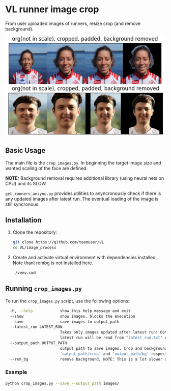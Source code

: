 # VL runner image crop

From user uploaded images of runners, resize crop (and remove background).

![Example Image](example/v.png)
![Example Image](example/Figure_234.png)

## Basic Usage

The main file is the `crop_images.py`. In beginning the target image size and wanted scaling of the face are defined. 

**NOTE:** Background removal requires additional library (using neural nets on CPU) and its SLOW.

`get_runners_ansync.py` provides utilities to anyncronously check if there is any updated images after latest run. The eventual loading of the image is still syncronous.

## Installation

1. Clone the repository:
    ```sh
    git clone https://github.com/teemueer/VL
    cd VL/image_process
    ```

2. Create and activate virtual environment with dependencies installed, Note thant rembg is not installed here.
    ```sh
    ./venv.cmd
    ```

## Running `crop_images.py`

To run the `crop_images.py` script, use the following options:
```sh
  -h, --help            show this help message and exit
  --show                show images, blocks the execution
  --save                save images to output_path
  --latest_run LATEST_RUN
                        Takes only images updated after latest run! Optional parameter, latest run datetime, format "YYYY-MM-DD HH:MM:SS". If not provided, the
                        latest run will be read from "latest_run.txt" or set to beginning of time
  --output_path OUTPUT_PATH
                        output path to save images. Crop and background removed images will be saved to
                        'output_path/crop' and 'output_path/bg' respectively
  --rem_bg              remove background, NOTE: This is a lot slower and results vary. Rembg is only installed if this is added. By default it install the CPU version.
```

### Example
```sh
python crop_images.py --save --output_path images/
```